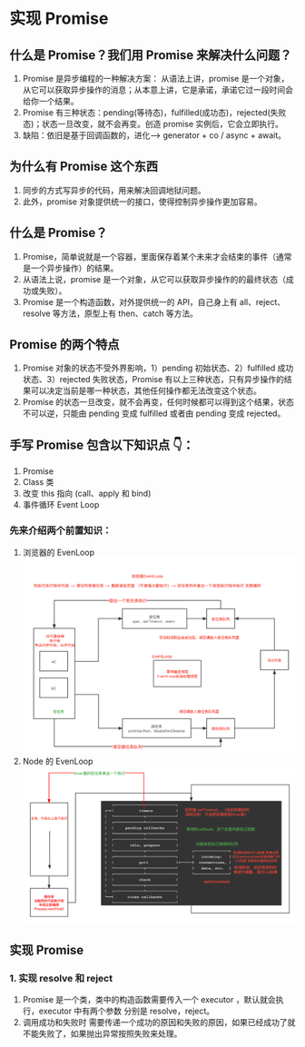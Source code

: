 <!--
 * @Author: xinxu
 * @Date: 2022-12-20 17:22:04
 * @LastEditors: xinxu
 * @LastEditTime: 2022-12-22 14:52:59
 * @FilePath: /Promise/README.md
-->

# 实现 Promise

## 什么是 Promise？我们用 Promise 来解决什么问题？

1. Promise 是异步编程的一种解决方案： 从语法上讲，promise 是一个对象，从它可以获取异步操作的消息；从本意上讲，它是承诺，承诺它过一段时间会给你一个结果。
2. Promise 有三种状态：pending(等待态)，fulfilled(成功态)，rejected(失败态)；状态一旦改变，就不会再变。创造 promise 实例后，它会立即执行。
3. 缺陷：依旧是基于回调函数的，进化--> generator + co / async + await。

## 为什么有 Promise 这个东西

1. 同步的方式写异步的代码，用来解决回调地狱问题。
2. 此外，promise 对象提供统一的接口，使得控制异步操作更加容易。

## 什么是 Promise？

1. Promise，简单说就是一个容器，里面保存着某个未来才会结束的事件（通常是一个异步操作）的结果。
2. 从语法上说，promise 是一个对象，从它可以获取异步操作的的最终状态（成功或失败）。
3. Promise 是一个构造函数，对外提供统一的 API，自己身上有 all、reject、resolve 等方法，原型上有 then、catch 等方法。

## Promise 的两个特点

1. Promise 对象的状态不受外界影响，1）pending 初始状态、2）fulfilled 成功状态、3）rejected 失败状态，Promise 有以上三种状态，只有异步操作的结果可以决定当前是哪一种状态，其他任何操作都无法改变这个状态。
2. Promise 的状态一旦改变，就不会再变，任何时候都可以得到这个结果，状态不可以逆，只能由 pending 变成 fulfilled 或者由 pending 变成 rejected。

## 手写 Promise 包含以下知识点 👇：

1. Promise
2. Class 类
3. 改变 this 指向 (call、apply 和 bind)
4. 事件循环 Event Loop

### 先来介绍两个前置知识：

1. 浏览器的 EvenLoop
   ![image](./assest/Browser-EvenLoop.png)
2. Node 的 EvenLoop
   ![image](./assest/Node-EvenLoop.png)

## 实现 Promise

### 1. 实现 resolve 和 reject

1. Promise 是一个类，类中的构造函数需要传入一个 executor ，默认就会执行，executor 中有两个参数 分别是 resolve，reject。
2. 调用成功和失败时 需要传递一个成功的原因和失败的原因，如果已经成功了就不能失败了，如果抛出异常按照失败来处理。
